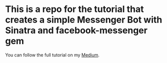 # This is a repo for the tutorial that creates a simple Messenger Bot with Sinatra and facebook-messenger gem

You can follow the full tutorial on my [Medium](https://medium.com/@progapanda/smooth-coordinator-1427dce17f00#.eggb6a7d9).
